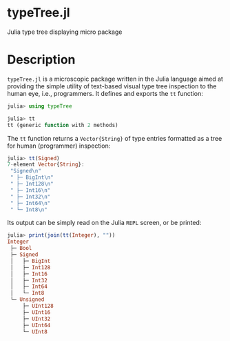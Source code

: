 # typeTree.jl
Julia type tree displaying micro package

# Description
`typeTree.jl` is a microscopic package written in the Julia language aimed at providing the
simple utility of text-based visual type tree inspection to the human eye, i.e., programmers. It
defines and exports the `tt` function:

```julia
julia> using typeTree

julia> tt
tt (generic function with 2 methods)
```

The `tt` function returns a `Vector{String}` of type entries formatted as a tree for human
(programmer) inspection:

```julia
julia> tt(Signed)
7-element Vector{String}:
 "Signed\n"
 " ├─ BigInt\n"
 " ├─ Int128\n"
 " ├─ Int16\n"
 " ├─ Int32\n"
 " ├─ Int64\n"
 " └─ Int8\n"
```

Its output can be simply read on the Julia `REPL` screen, or be printed:

```julia
julia> print(join(tt(Integer), ""))
Integer
 ├─ Bool
 ├─ Signed
 │   ├─ BigInt
 │   ├─ Int128
 │   ├─ Int16
 │   ├─ Int32
 │   ├─ Int64
 │   └─ Int8
 └─ Unsigned
     ├─ UInt128
     ├─ UInt16
     ├─ UInt32
     ├─ UInt64
     └─ UInt8
```
